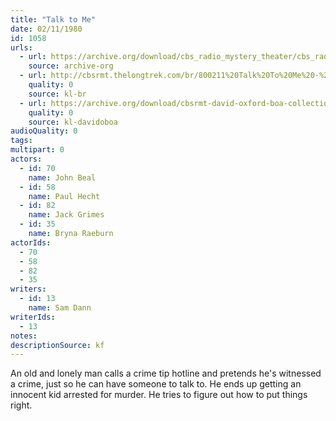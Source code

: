 ```yaml
---
title: "Talk to Me"
date: 02/11/1980
id: 1058
urls: 
  - url: https://archive.org/download/cbs_radio_mystery_theater/cbs_radio_mystery_theater-1051-1100.zip/cbs_radio_mystery_theater-1051-1100%2Fcbsrmt_1058_talk_to_me.mp3
    source: archive-org
  - url: http://cbsrmt.thelongtrek.com/br/800211%20Talk%20To%20Me%20-%20WBBM.mp3
    quality: 0
    source: kl-br
  - url: https://archive.org/download/cbsrmt-david-oxford-boa-collection/CBSRMT-800211-1058-Talk-to-Me-(128-48)_WBBM-JE-{BoA}.mp3
    quality: 0
    source: kl-davidoboa
audioQuality: 0
tags: 
multipart: 0
actors:  
  - id: 70
    name: John Beal  
  - id: 58
    name: Paul Hecht  
  - id: 82
    name: Jack Grimes  
  - id: 35
    name: Bryna Raeburn
actorIds:  
  - 70  
  - 58  
  - 82  
  - 35
writers:  
  - id: 13
    name: Sam Dann
writerIds:  
  - 13
notes: 
descriptionSource: kf
---
```

An old and lonely man calls a crime tip hotline and pretends he's witnessed a crime, just so he can have someone to talk to. He ends up getting an innocent kid arrested for murder. He tries to figure out how to put things right.